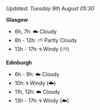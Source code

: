 *Updated: Tuesday 9th August 05:30*

**Glasgow**

* 6h, 7h: :cloud: Cloudy
* 8h - 12h: :partly_sunny: Partly Cloudy
* 13h - 17h: :cyclone: Windy (:partly_sunny:)

**Edinburgh**

* 6h - 9h: :cloud: Cloudy
* 10h: :cyclone: Windy (:cloud:)
* 11h, 12h: :cloud: Cloudy
* 13h - 17h: :cyclone: Windy (:cloud:)
